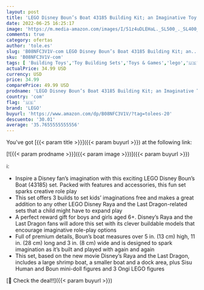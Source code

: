 ```yaml
---
layout: post
title: 'LEGO Disney Boun’s Boat 43185 Building Kit; an Imaginative Toy Building Kit; Best for Kids Who Like Exploring The World and Adventuring with Strong Disney Characters  New 2021  247 Pieces '
date: 2022-06-25 16:25:17
image: 'https://m.media-amazon.com/images/I/51z4uDLEHaL._SL500_._SL400_.jpg'
comments: true
category: ofertas
author: 'tole.es'
slug: 'B08NFC3V1V-com LEGO Disney Boun’s Boat 43185 Building Kit; an...'
sku: 'B08NFC3V1V-com'
tags: [ 'Building Toys','Toy Building Sets','Toys & Games','lego','🇺🇸', ]
actualPrice: 34.99 USD
currency: USD
price: 34.99
comparePrice: 49.99 USD
prodname: 'LEGO Disney Boun’s Boat 43185 Building Kit; an Imaginative Toy Building Kit; Best for Kids Who Like Exploring The World and Adventuring with Strong Disney Characters  New 2021  247 Pieces '
country: 'com'
flag: '🇺🇸'
brand: 'LEGO'
buyurl: 'https://www.amazon.com/dp/B08NFC3V1V/?tag=tolees-20'
descuento: '30.01'
average: '35.7655555555556'
---
```


You've got [{{< param title >}}]({{< param buyurl >}}) at the following link:

[![{{< param prodname >}}]({{< param image >}})]({{< param buyurl >}})

ℹ️:

- Inspire a Disney fan’s imagination with this exciting LEGO Disney Boun’s Boat (43185) set. Packed with features and accessories, this fun set sparks creative role play
- This set offers 3 builds to set kids’ imaginations free and makes a great addition to any other LEGO Disney Raya and the Last Dragon-related sets that a child might have to expand play
- A perfect reward gift for boys and girls aged 6+. Disney’s Raya and the Last Dragon fans will adore this set with its clever buildable models that encourage imaginative role-play options
- Full of premium details, Boun’s boat measures over 5 in. (13 cm) high, 11 in. (28 cm) long and 3 in. (8 cm) wide and is designed to spark imagination as it’s built and played with again and again
- This set, based on the new movie Disney’s Raya and the Last Dragon, includes a large shrimp boat, a smaller boat and a dock area, plus Sisu Human and Boun mini-doll figures and 3 Ongi LEGO figures

[🛒 Check the deal!!]({{< param buyurl >}})
